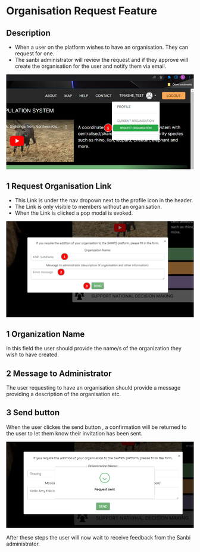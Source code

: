 # Organisation Request Feature

## Description
*   When a user on the platform wishes to have an organisation. They can request for one.
*   The sanbi administrator will review the request and if they approve will create the organisation for the user and notify them via email.


![instr_request_organisation_link](../img/request_organisation_link.png)


## 1 Request Organisation Link
*   This Link is under the nav dropown next to the profile icon in the header.
*   The Link is only visible to members without an organisation.
*   When the Link is clicked a pop modal is evoked.

![instr_organisation_request_form](../img/organisation_request_form.png)

## 1 Organization Name
In this field the user should provide the name/s of the organization they wish to have created.
## 2 Message to Administrator
The user requesting to have an organisation should provide a message providing a description of the organisation etc.
## 3 Send button
When the user clickes the send button , a confirmation will be returned to the user to let them know their invitation has been sent.

![instr_organisation_request_sent](../img/organisation_request_sent.png)

After these steps the user will now wait to receive feedback from the Sanbi administrator.

